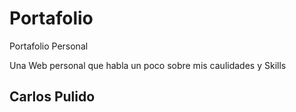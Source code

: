 # Portafolio
Portafolio Personal

Una Web personal que habla un poco sobre mis caulidades y Skills

## Carlos Pulido
